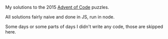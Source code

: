 My solutions to the 2015 [Advent of Code](http://adventofcode.com/) puzzles.

All solutions fairly naive and done in JS, run in node.

Some days or some parts of days I didn't write any code, those are skipped here.
